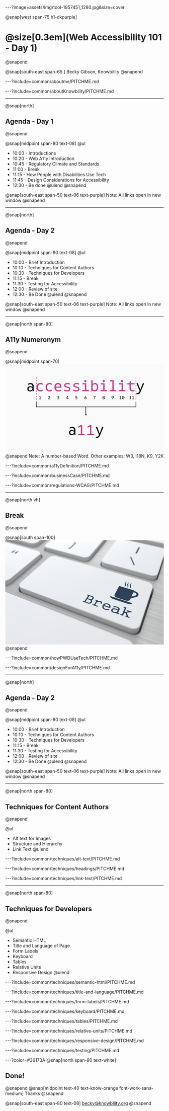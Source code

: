 ---?image=assets/img/tool-1957451_1280.jpg&size=cover

@snap[west span-75 h1-dkpurple]
# @size[0.3em](Web Accessibility 101 - Day 1)
@snapend


@snap[south-east span-65 ]
Becky Gibson, Knowbility
@snapend

---?include=common/aboutme/PITCHME.md

---?include=common/aboutKnowbility/PITCHME.md

---
@snap[north]
## Agenda - Day 1
@snapend

@snap[midpoint span-80 text-08]
@ul[](false)
- 10:00 - Introductions
- 10:20 - Web A11y Introduction
- 10:45 - Regulatory Climate and Standards
- 11:00 - Break
- 11:15 - How People with Disabilities Use Tech
- 11:45 - Design Considerations for Accessibility
- 12:30 - Be done
@ulend
@snapend

@snap[south-east span-50 text-06 text-purple]
Note: All links open in new window
@snapend

---
@snap[north]
## Agenda - Day 2
@snapend

@snap[midpoint span-80 text-08]
@ul[](false)
- 10:00 - Brief Introduction
- 10:10 - Techniques for Content Authors
- 10:30 - Techniques for Developers
- 11:15 - Break
- 11:30 - Testing for Accessibility
- 12:00 - Review of site
- 12:30 - Be Done
@ulend
@snapend

@snap[south-east span-50 text-06 text-purple]
Note: All links open in new window
@snapend

---
@snap[north span-80]
## A11y Numeronym
@snapend

@snap[midpoint span-70]
![a plus 11 letters plus y represents accessibility](/assets/img/a11y-numeronym.png)
@snapend
Note: A number-based Word. Other examples: W3, I18N, K9, Y2K

---?include=common/a11yDefinition/PITCHME.md

---?include=common/businessCase/PITCHME.md

---?include=common/regulations-WCAG/PITCHME.md

---
@snap[north vh]
## Break
@snapend

@snap[south span-100]
![keyboard key with the text of Break and icon of coffee cup](assets/img/keyboard-break.jpg)
@snapend

---?include=common/howPWDUseTech/PITCHME.md

---?include=common/designForA11y/PITCHME.md

---
@snap[north]
## Agenda - Day 2
@snapend

@snap[midpoint span-80 text-08]
@ul[](false)
- 10:00 - Brief Introduction
- 10:10 - Techniques for Content Authors
- 10:30 - Techniques for Developers
- 11:15 - Break
- 11:30 - Testing for Accessibility
- 12:00 - Review of site
- 12:30 - Be Done
@ulend
@snapend

@snap[south-east span-50 text-06 text-purple]
Note: All links open in new window
@snapend

---
@snap[north span-80]
## Techniques for Content Authors
@snapend

@ul
- Alt text for Images
- Structure and Hierarchy
- Link Text
@ulend

---?include=common/techniques/alt-text/PITCHME.md

---?include=common/techniques/headings/PITCHME.md

---?include=common/techniques/link-text/PITCHME.md

---
@snap[north span-80]
## Techniques for Developers
@snapend

@ul
- Semantic HTML
- Title and Language of Page
- Form Labels
- Keyboard
- Tables
- Relative Units
- Responsive Design
@ulend

---?include=common/techniques/semantic-html/PITCHME.md

---?include=common/techniques/title-and-language/PITCHME.md

---?include=common/techniques/form-labels/PITCHME.md

---?include=common/techniques/keyboard/PITCHME.md

---?include=common/techniques/tables/PITCHME.md

---?include=common/techniques/relative-units/PITCHME.md

---?include=common/techniques/responsive-design/PITCHME.md

---?include=common/techniques/testing/PITCHME.md

---?color=#36173A
@snap[north span-80 text-white]
## Done!
@snapend
@snap[midpoint text-40 text-know-orange font-work-sans-medium]
Thanks
@snapend

@snap[south-east span-80 text-08]
<a href="mailto:becky@knowbility.org">becky@knowbility.org</a>
@snapend
